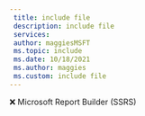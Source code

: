 ```yaml
---
 title: include file
 description: include file
 services: 
 author: maggiesMSFT
 ms.topic: include
 ms.date: 10/18/2021
 ms.author: maggies
 ms.custom: include file
---
```


❌&nbsp;Microsoft&nbsp;Report&nbsp;Builder&nbsp;(SSRS)